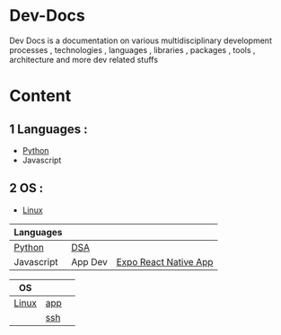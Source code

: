 # Dev-Docs

Dev Docs is a documentation on various multidisciplinary development processes , technologies , languages , libraries , packages , tools , architecture and more dev related stuffs

# Content

## 1 Languages :

- [ Python](./lang/py/py.md)
- Javascript

## 2 OS :

- [Linux](./os/linux/linux.md)

| Languages                  |                             |                                                                                                     |
| -------------------------- | --------------------------- | --------------------------------------------------------------------------------------------------- |
| [ Python](./lang/py/py.md) | [DSA](./lang/py/code.py.md) |                                                                                                     |
| Javascript                 | App Dev                     | [Expo React Native App](./lang/js/app-dev/expo-react-native-app/init.expo-react-native-app.docs.md) |



| OS                           |                          |     |
| ---------------------------- | ------------------------ | --- |
| [Linux](./os/linux/linux.md) | [app](./os/linux/app.md) |
|                              | [ssh](./os/linux/ssh.md) |
